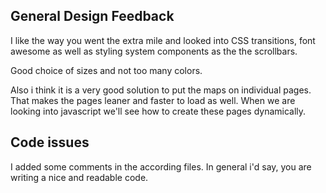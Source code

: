 ## General Design Feedback

I like the way you went the extra mile and looked into CSS transitions, font awesome as well as styling system components as the the scrollbars.

Good choice of sizes and not too many colors.

Also i think it is a very good solution to put the maps on individual pages. That makes the pages leaner and faster to load as well.
When we are looking into javascript we'll see how to create these pages dynamically. 

## Code issues

I added some comments in the according files.
In general i'd say, you are writing a nice and readable code.
